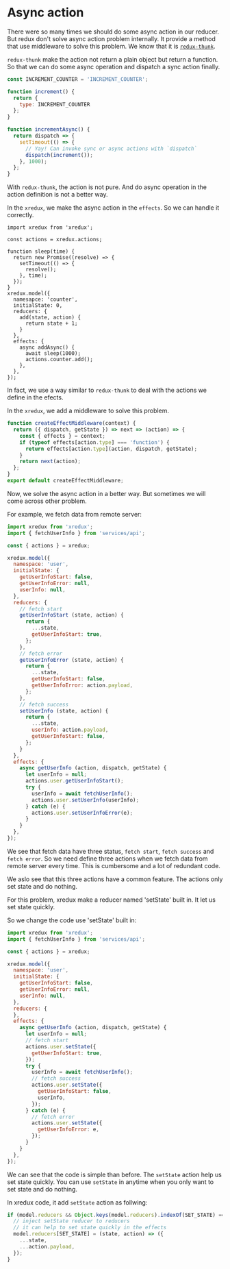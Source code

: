 # Async action

There were so many times we should do some async action in our reducer. But redux don't solve async action problem internally. It provide a method that use middleware to solve this problem. We know that it is [`redux-thunk`](https://github.com/reduxjs/redux-thunk).

`redux-thunk` make the action not return a plain object but return a function. So that we can do some async operation and dispatch a sync action finally.

```js
const INCREMENT_COUNTER = 'INCREMENT_COUNTER';

function increment() {
  return {
    type: INCREMENT_COUNTER
  };
}

function incrementAsync() {
  return dispatch => {
    setTimeout(() => {
      // Yay! Can invoke sync or async actions with `dispatch`
      dispatch(increment());
    }, 1000);
  };
}
```

With `redux-thunk`, the action is not pure. And do async operation in the action definition is not a better way.

In the `xredux`, we make the async action in the `effects`. So we can handle it correctly.

```
import xredux from 'xredux';

const actions = xredux.actions;

function sleep(time) {
  return new Promise((resolve) => {
    setTimeout(() => {
      resolve();
    }, time);
  });
}
xredux.model({
  namesapce: 'counter',
  initialState: 0,
  reducers: {
    add(state, action) {
      return state + 1;
    }
  },
  effects: {
    async addAsync() {
      await sleep(1000);
      actions.counter.add();
    },
  },
});
```

In fact, we use a way similar to `redux-thunk` to deal with the actions we define in the efects.

In the `xredux`, we add a middleware to solve this problem.

```js
function createEffectMiddleware(context) {
  return ({ dispatch, getState }) => next => (action) => {
    const { effects } = context;
    if (typeof effects[action.type] === 'function') {
      return effects[action.type](action, dispatch, getState);
    }
    return next(action);
  };
}
export default createEffectMiddleware;
```

Now, we solve the async action in a better way. But sometimes we will come across other problem.

For example, we fetch data from remote server:

```js
import xredux from 'xredux';
import { fetchUserInfo } from 'services/api';

const { actions } = xredux;

xredux.model({
  namespace: 'user',
  initialState: {
    getUserInfoStart: false,
    getUserInfoError: null,
    userInfo: null,
  },
  reducers: {
    // fetch start
    getUserInfoStart (state, action) {
      return {
        ...state,
        getUserInfoStart: true,
      };
    },
    // fetch error
    getUserInfoError (state, action) {
      return {
        ...state,
        getUserInfoStart: false,
        getUserInfoError: action.payload,
      };
    },
    // fetch success
    setUserInfo (state, action) {
      return {
        ...state,
        userInfo: action.payload,
        getUserInfoStart: false,
      };
    }
  },
  effects: {
    async getUserInfo (action, dispatch, getState) {
      let userInfo = null;
      actions.user.getUserInfoStart();
      try {
        userInfo = await fetchUserInfo();
        actions.user.setUserInfo(userInfo);
      } catch (e) {
        actions.user.setUserInfoError(e);
      }
    }
  },
});
```

We see that fetch data have three status, `fetch start`, `fetch success` and `fetch error`. So we need define three actions when we fetch data from remote server every time. This is cumbersome and a lot of redundant code.

We aslo see that this three actions have a common feature. The actions only set state and do nothing.

For this problem, xredux make a reducer named 'setState' built in. It let us set state quickly.

So we change the code use 'setState' built in:

```js
import xredux from 'xredux';
import { fetchUserInfo } from 'services/api';

const { actions } = xredux;

xredux.model({
  namespace: 'user',
  initialState: {
    getUserInfoStart: false,
    getUserInfoError: null,
    userInfo: null,
  },
  reducers: {
  },
  effects: {
    async getUserInfo (action, dispatch, getState) {
      let userInfo = null;
      // fetch start
      actions.user.setState({
        getUserInfoStart: true,
      });
      try {
        userInfo = await fetchUserInfo();
        // fetch success
        actions.user.setState({
          getUserInfoStart: false,
          userInfo,
        });
      } catch (e) {
        // fetch error
        actions.user.setState({
          getUserInfoError: e,
        });
      }
    }
  },
});
```

We can see that the code is simple than before. The `setState` action help us set state quickly. You can use `setState` in anytime when you only want to set state and do nothing.

In xredux code, it add `setState` action as follwing:

```js
if (model.reducers && Object.keys(model.reducers).indexOf(SET_STATE) === -1) {
  // inject setState reducer to reducers
  // it can help to set state quickly in the effects
  model.reducers[SET_STATE] = (state, action) => ({
    ...state,
    ...action.payload,
  });
}
```
